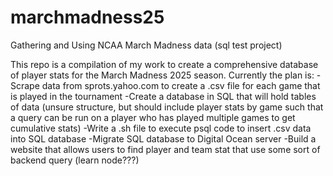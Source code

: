 # marchmadness25
Gathering and Using NCAA March Madness data (sql test project)

This repo is a compilation of my work to create a comprehensive database of player stats for the March Madness 2025 season.
Currently the plan is:
  -Scrape data from sprots.yahoo.com to create a .csv file for each game that is played in the tournament 
  -Create a database in SQL that will hold tables of data (unsure structure, but should include player stats by game such that a query can be run on a player who has played multiple games to get cumulative stats)
  -Write a .sh file to execute psql code to insert .csv data into SQL database
  -Migrate SQL database to Digital Ocean server
  -Build a website that allows users to find player and team stat that use some sort of backend query (learn node???)
